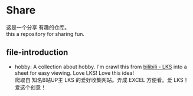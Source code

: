 # Share
这是一个分享 有趣的仓库。
<br>
this a repository for sharing fun.

## file-introduction
 - hobby: A collection about hobby. I'm crawl this from  [bilibili - LKS](https://www.bilibili.com/video/BV1aY4y1x7Jw?spm_id_from=333.999.0.0) into a sheet for easy viewing. Love LKS! Love this idea!
    <br>
    爬取自 知名B站UP主 LKS 的爱好收集网站。弄成 EXCEL 方便看。爱 LKS！爱这个创意！